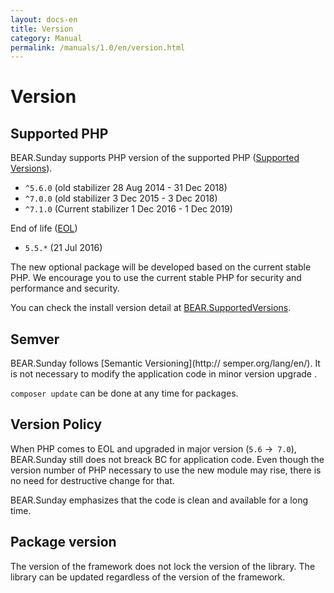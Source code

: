 ```yaml
---
layout: docs-en
title: Version
category: Manual
permalink: /manuals/1.0/en/version.html
---
```


# Version

## Supported PHP

BEAR.Sunday supports PHP version of the supported PHP ([Supported Versions](http://php.net/supported-versions.php)).

* `^5.6.0` (old stabilizer 28 Aug 2014 - 31 Dec 2018)
* `^7.0.0` (old stabilizer 3 Dec 2015 - 3 Dec 2018)
* `^7.1.0` (Current stabilizer 1 Dec 2016 - 1 Dec 2019)

End of life ([EOL](http://php.net/eol.php))

* `5.5.*` (21 Jul 2016)

The new optional package will be developed based on the current stable PHP. We encourage you to use the current stable PHP for security and performance and security.

You can check the install version detail at [BEAR.SupportedVersions](https://travis-ci.org/bearsunday/BEAR.SupportedVersions).

## Semver

BEAR.Sunday follows [Semantic Versioning](http://
semper.org/lang/en/). It is not necessary to modify the application code in minor version upgrade .

`composer update` can be done at any time for packages.

## Version Policy

When PHP comes to EOL and upgraded in major version (`5.6` →` 7.0`), BEAR.Sunday still does not breack BC for application code. Even though the version number of PHP necessary to use the new module may rise, there is no need for destructive change for that.


BEAR.Sunday emphasizes that the code is clean and available for a long time.

## Package version

The version of the framework does not lock the version of the library. The library can be updated regardless of the version of the framework.